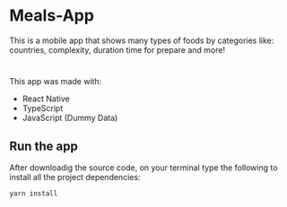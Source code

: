 # Meals-App

This is a mobile app that shows many types of foods by categories like: countries, complexity, duration time for prepare and more!
#

This app was made with:
- React Native
- TypeScript
- JavaScript (Dummy Data)

## Run the app

After downloadig the source code, on your terminal type the following to install all the project dependencies:

``` yarn install ```